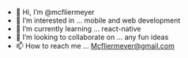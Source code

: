 - 👋 Hi, I’m @mcfliermeyer
- 👀 I’m interested in ... mobile and web development
- 🌱 I’m currently learning ... react-native
- 💞️ I’m looking to collaborate on ... any fun ideas
- 📫 How to reach me ... Mcfliermeyer@gmail.com

<!---
mcfliermeyer/mcfliermeyer is a ✨ special ✨ repository because its `README.md` (this file) appears on your GitHub profile.
You can click the Preview link to take a look at your changes.
--->
